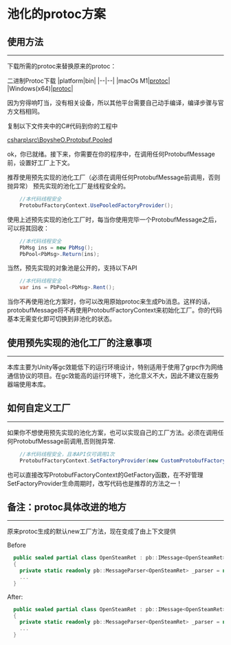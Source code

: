 # 池化的protoc方案

## 使用方法

___
下载所需的protoc来替换原来的protoc：

二进制Protoc下载
|platform|bin|
|--|--|
|macOs M1|<a href="protoc_bin\macosx_arm64\protoc" target="_blank">protoc</a>| 
|Windows(x64)|<a href="protoc_bin\windows_x64\protoc.exe" target="_blank">protoc</a>|

因为穷得响叮当，没有相关设备，所以其他平台需要自己动手编译，编译步骤与官方文档相同。

复制以下文件夹中的C#代码到你的工程中

[csharp\src\BoysheO.Protobuf.Pooled](csharp\src\BoysheO.Protobuf.Pooled)

ok，你已就绪。接下来，你需要在你的程序中，在调用任何ProtobufMessage前，设置好工厂上下文。

推荐使用预先实现的池化工厂（必须在调用任何ProtobufMessage前调用，否则抛异常）
预先实现的池化工厂是线程安全的。

``` C#
    //本代码线程安全
    ProtobufFactoryContext.UsePooledFactoryProvider();
```

使用上述预先实现的池化工厂时，每当你使用完毕一个ProtobufMessage之后，可以将其回收：

``` C#
    //本代码线程安全
    PbMsg ins = new PbMsg();
    PbPool<PbMsg>.Return(ins);
```

当然，预先实现的对象池是公开的，支持以下API

``` C#
    //本代码线程安全
    var ins = PbPool<PbMsg>.Rent();
```

当你不再使用池化方案时，你可以改用原始protoc来生成Pb消息。这样的话，protobufMessage将不再使用ProtobufFactoryContext来初始化工厂。你的代码基本无需变化即可切换到非池化的状态。

## 使用预先实现的池化工厂的注意事项

___

本库主要为Unity等gc效能低下的运行环境设计，特别适用于使用了grpc作为网络通信协议的项目。在gc效能高的运行环境下，池化意义不大，因此不建议在服务器端使用本库。

## 如何自定义工厂

___

如果你不想使用预先实现的池化方案，也可以实现自己的工厂方法。必须在调用任何ProtobufMessage前调用,否则抛异常.

``` C#
    //本代码线程安全，且本API仅可调用1次
    ProtobufFactoryContext.SetFactoryProvider(new CustomProtobufFactoryProvider());
```

也可以直接改写ProtobufFactoryContext的GetFactory函数，在不好管理SetFactoryProvider生命周期时，改写代码也是推荐的方法之一！

## 备注：protoc具体改进的地方

___

原来protoc生成的默认new工厂方法，现在变成了由上下文提供  

Before
``` C#
  public sealed partial class OpenSteamRet : pb::IMessage<OpenSteamRet>
  {
    private static readonly pb::MessageParser<OpenSteamRet> _parser = new pb::MessageParser<OpenSteamRet>(() => new OpenSteamRet());
    ...
  }
```

After:

``` C#
  public sealed partial class OpenSteamRet : pb::IMessage<OpenSteamRet>
  {
    private static readonly pb::MessageParser<OpenSteamRet> _parser = new pb::MessageParser<OpenSteamRet>(global::BoysheO.Protobuf.Pooled.ProtobufFactoryContext.GetFactory<OpenSteamRet>());
    ...
  }
```

